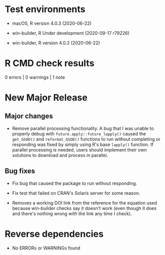 # Test environments

  - macOS, R version 4.0.3 (2020-06-22)

  - win-builder, R Under development (2020-09-17 r79226)

  - win-builder, R version 4.0.2 (2020-06-22)

# R CMD check results

0 errors | 0 warnings | 1 note

# New Major Release

## Major changes

* Remove parallel processing functionality.
A bug that I was unable to properly debug with `future.apply::future_lapply()` caused the `get_GSOD()` and `reformat_GSOD()` functions to run without completing or responding was fixed by simply using R's base `lapply()` function.
If parallel processing is needed, users should implement their own solutions to download and process in parallel.

## Bug fixes

* Fix bug that caused the package to run without responding.

* Fix test that failed on CRAN's Solaris server for some reason.

* Removes a working DOI link from the reference for the equation used because win-builder checks say it doesn't work (even though it does and there's nothing wrong with the link any time I check).

# Reverse dependencies

- No ERRORs or WARNINGs found

